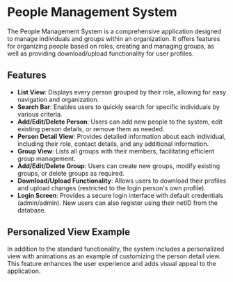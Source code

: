 # People Management System

The People Management System is a comprehensive application designed to manage individuals and groups within an organization. It offers features for organizing people based on roles, creating and managing groups, as well as providing download/upload functionality for user profiles.

## Features

- **List View**: Displays every person grouped by their role, allowing for easy navigation and organization.
- **Search Bar**: Enables users to quickly search for specific individuals by various criteria.
- **Add/Edit/Delete Person**: Users can add new people to the system, edit existing person details, or remove them as needed.
- **Person Detail View**: Provides detailed information about each individual, including their role, contact details, and any additional information.
- **Group View**: Lists all groups with their members, facilitating efficient group management.
- **Add/Edit/Delete Group**: Users can create new groups, modify existing groups, or delete groups as required.
- **Download/Upload Functionality**: Allows users to download their profiles and upload changes (restricted to the login person's own profile).
- **Login Screen**: Provides a secure login interface with default credentials (admin/admin). New users can also register using their netID from the database.

## Personalized View Example

In addition to the standard functionality, the system includes a personalized view with animations as an example of customizing the person detail view. This feature enhances the user experience and adds visual appeal to the application.
